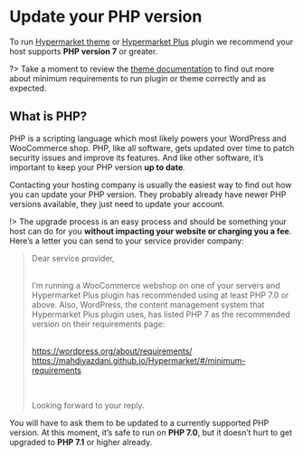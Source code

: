 # Update your PHP version

To run [Hypermarket theme](https://demo.mypreview.one/hypermarket/) or [Hypermarket Plus](https://www.mypreview.one/) plugin we recommend your host supports **PHP version 7** or greater.

?> Take a moment to review the [theme documentation](minimum-requirements) to find out more about minimum requirements to run plugin or theme correctly and as expected.

## What is PHP?

PHP is a scripting language which most likely powers your WordPress and WooCommerce shop. PHP, like all software, gets updated over time to patch security issues and improve its features. And like other software, it’s important to keep your PHP version **up to date**.

Contacting your hosting company is usually the easiest way to find out how you can update your PHP version. They probably already have newer PHP versions available, they just need to update your account.

!> The upgrade process is an easy process and should be something your host can do for you **without impacting your website or charging you a fee**. Here’s a letter you can send to your service provider company:

<blockquote>
Dear service provider,<br/><br/>

I’m running a WooCommerce webshop on one of your servers and Hypermarket Plus plugin has recommended using at least PHP 7.0 or above. Also, WordPress, the content management system that Hypermarket Plus plugin uses, has listed PHP 7 as the recommended version on their requirements page:<br/><br/>

https://wordpress.org/about/requirements/<br/>
https://mahdiyazdani.github.io/Hypermarket/#/minimum-requirements

<br/>

Looking forward to your reply.
</blockquote>

You will have to ask them to be updated to a currently supported PHP version. At this moment, it’s safe to run on **PHP 7.0**, but it doesn’t hurt to get upgraded​ to **PHP 7.1** or higher already.
